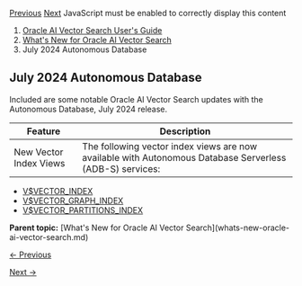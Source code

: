 [Previous](july-2024-oracle-database-23ai-release-update-23.5.md)
[Next](overview-node.md) JavaScript must be enabled to correctly display
this content

  1. [Oracle AI Vector Search User's Guide](index.md)
  2. [What's New for Oracle AI Vector Search](whats-new-oracle-ai-vector-search.md)
  3. July 2024 Autonomous Database

## July 2024 Autonomous Database

Included are some notable Oracle AI Vector Search updates with the Autonomous
Database, July 2024 release.

Feature | Description  
---|---  
New Vector Index Views |  The following vector index views are now available with Autonomous Database Serverless (ADB-S) services: 

  * [V$VECTOR_INDEX](vvector_index.md#GUID-183E165B-9155-41F7-9FE2-160D6BF73849 "This fixed view provides diagnostic information about vector indexes and is available with Autonomous Database Serverless \(ADB-S\).")
  * [V$VECTOR_GRAPH_INDEX](vvector_graph_index.md#GUID-B037A491-B8BE-4E0B-B14B-5E505742A737 "This fixed view provides diagnostic information about In-Memory Neighbor Graph vector indexes and is available with Autonomous Database Serverless \(ADB-S\).")
  * [V$VECTOR_PARTITIONS_INDEX](vvector_partitions_index.md#GUID-BF60FDFC-7F24-4863-A978-52F0AB239787 "This fixed view provides diagnostic information about Inverted Flat File indexes and is available with Autonomous Database Serverless \(ADB-S\).")

  
  
**Parent topic:** [What's New for Oracle AI Vector Search](whats-new-oracle-
ai-vector-search.md)


[← Previous](july-2024-oracle-database-23ai-release-update-23.5.md)

[Next →](overview-node.md)
